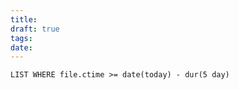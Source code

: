 ```yaml
---
title: 
draft: true
tags: 
date:
---
```

```dataview
LIST WHERE file.сtime >= date(today) - dur(5 day)
```









